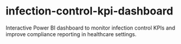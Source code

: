 # infection-control-kpi-dashboard
Interactive Power BI dashboard to monitor infection control KPIs and improve compliance reporting in healthcare settings.
